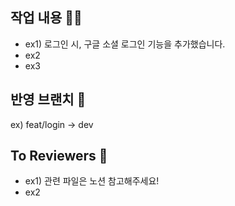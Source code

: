 ## 작업 내용 :technologist:
- ex1) 로그인 시, 구글 소셜 로그인 기능을 추가했습니다.
- ex2
- ex3

## 반영 브랜치 :rocket:
ex) feat/login -> dev

## To Reviewers :speech_balloon:
- ex1) 관련 파일은 노션 참고해주세요!
- ex2
